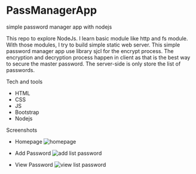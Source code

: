 # PassManagerApp
simple password manager app with nodejs

This repo to explore NodeJs. I learn basic module like http and fs module. With those modules, I try to build simple static web server. This simple password manager app use library sjcl for the encrypt process.
The encryption and decryption process happen in client as that is the best way to secure the master password.
The server-side is only store the list of passwords.

Tech and tools
* HTML
* CSS
* JS
* Bootstrap
* Nodejs

Screenshots
* Homepage
![homepage](https://user-images.githubusercontent.com/51254100/181272903-2dca8725-8d5d-4bdc-9436-27ee2fd7f692.png)

* Add Password
![add list password](https://user-images.githubusercontent.com/51254100/181273863-8852b2f6-6c0c-4dee-8df2-7f8029409347.png)

* View Password
![view list password](https://user-images.githubusercontent.com/51254100/181274033-76437703-1e97-4199-b44f-c0a8470b576c.png)
